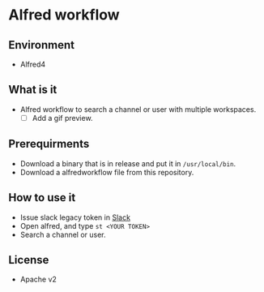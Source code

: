 # Alfred workflow
## Environment
- Alfred4

## What is it
- Alfred workflow to search a channel or user with multiple workspaces.
  - [ ] Add a gif preview.

## Prerequirments
- Download a binary that is in release and put it in `/usr/local/bin`.
- Download a alfredworkflow file from this repository.

## How to use it
- Issue slack legacy token in [Slack](https://api.slack.com/custom-integrations/legacy-tokens)
- Open alfred, and type `st <YOUR TOKEN>`
- Search a channel or user.

## License
- Apache v2

